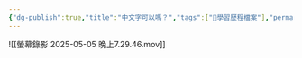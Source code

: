 ```yaml
---
{"dg-publish":true,"title":"中文字可以嗎？","tags":["🎯學習歷程檔案"],"permalink":"/self-learning//","dgPassFrontmatter":true,"noteIcon":"","created":"2025-05-05T20:10:33.840+08:00","updated":"2025-05-05T20:41:45.254+08:00"}
---
```


![[螢幕錄影 2025-05-05 晚上7.29.46.mov]]